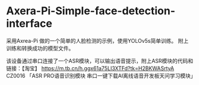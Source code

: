 # Axera-Pi-Simple-face-detection-interface

采用Axrea-Pi 做的一个简单的人脸检测的示例，使用YOLOv5s简单训练。
附上训练和转换成功的模型文件。

该设备通过串口连接了一个ASR模块，可以输出语音提示，附上ASR模块的代码和链接：【淘宝】 https://m.tb.cn/h.ggx61a75LI3XTFd?tk=H2BKWASrtyA CZ0016 「ASR PRO语音识别模块 串口一键下载AI离线语音开发板天问学习模块」
